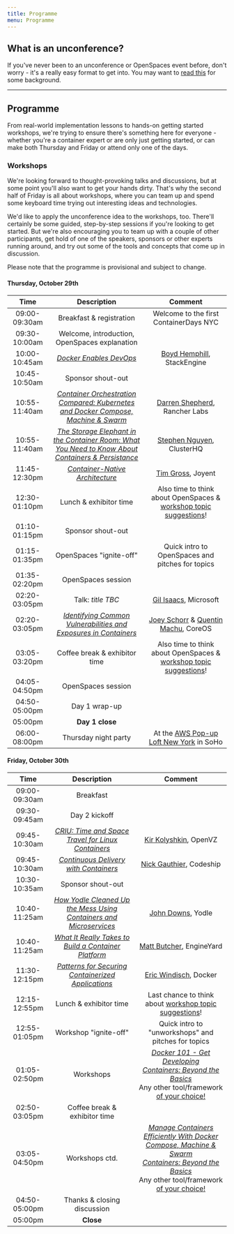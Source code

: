 ```yaml
---
title: Programme
menu: Programme
---
```


## What is an unconference?

If you've never been to an unconference or OpenSpaces event before, don't worry - it's a really easy format to get into. You may want to [read this](http://en.wikipedia.org/wiki/Unconference) for some background.

----

## Programme

From real-world implementation lessons to hands-on getting started workshops, we're trying to ensure there's something here for everyone - whether you're a container expert or are only just getting started, or can make both Thursday and Friday or attend only one of the days.

### <a name="workshops"></a>Workshops

We're looking forward to thought-provoking talks and discussions, but at some point you'll also want to get your hands dirty. That's why the second half of Friday is all about workshops, where you can team up and spend some keyboard time trying out interesting ideas and technologies.

We'd like to apply the unconference idea to the workshops, too. There'll certainly be some guided, step-by-step sessions if you're looking to get started. But we're also encouraging you to team up with a couple of other participants, get hold of one of the speakers, sponsors or other experts running around, and try out some of the tools and concepts that come up in discussion.

Please note that the programme is provisional and subject to change.

#### Thursday, October 29th

| Time    | Description          | Comment |
|:-----------:|:-------------:|:-----------:|
| 09:00-09:30am | Breakfast & registration | Welcome to the first ContainerDays NYC |
| 09:30-10:00am | Welcome, introduction, OpenSpaces explanation | |
| 10:00-10:45am | _[Docker Enables DevOps](/2015-nyc-programme#dockerdevops)_ | [Boyd Hemphill](../#speakers), StackEngine |
| 10:45-10:50am | Sponsor shout-out | |
| 10:55-11:40am | _[Container Orchestration Compared: Kubernetes and Docker Compose, Machine & Swarm](/2015-nyc-programme#orchestration)_ | [Darren Shepherd](../#speakers), Rancher Labs |
| 10:55-11:40am | _[The Storage Elephant in the Container Room: What You Need to Know About Containers & Persistance](/2015-nyc-programme#storage)_ | [Stephen Nguyen](../#speakers), ClusterHQ |
| 11:45-12:30pm | _[Container-Native Architecture](/2015-nyc-programme#architecture)_ | [Tim Gross](../#speakers), Joyent |
| 12:30-01:10pm | Lunch & exhibitor time | Also time to think about OpenSpaces & [workshop topic suggestions](../#workshops)! |
| 01:10-01:15pm | Sponsor shout-out | |
| 01:15-01:35pm | OpenSpaces "ignite-off" | Quick intro to OpenSpaces and pitches for topics |
| 01:35-02:20pm | OpenSpaces session | |
| 02:20-03:05pm | Talk: _title TBC_ | [Gil Isaacs](../#speakers), Microsoft |
| 02:20-03:05pm | _[Identifying Common Vulnerabilities and Exposures in Containers](/2015-nyc-programme#cves)_ | [Joey Schorr](../#speakers) & [Quentin Machu](../#speakers), CoreOS |
| 03:05-03:20pm | Coffee break & exhibitor time | Also time to think about OpenSpaces & [workshop topic suggestions](../#workshops)! |
| 04:05-04:50pm | OpenSpaces session | |
| 04:50-05:00pm | Day 1 wrap-up | |
| 05:00pm | **Day 1 close** | |
| 06:00-08:00pm | Thursday night party | At the [AWS Pop-up Loft New York](https://www.google.com/maps/dir/Microsoft+Technology+Center,+8th+Avenue,+New+York,+NY/350+W+Broadway,+New+York,+NY+10013/@40.7391251,-74.0344714,13z/data=!3m1!4b1!4m14!4m13!1m5!1m1!1s0x89c25856e81cdc7d:0xcb6b70d1bb597301!2m2!1d-73.9896509!2d40.75672!1m5!1m1!1s0x89c2598b7789de79:0x6c9fee219e43f369!2m2!1d-74.003692!2d40.722823!3e3) in SoHo |

#### Friday, October 30th

| Time    | Description          | Comment |
|:-----------:|:-------------:|:-----------:|
| 09:00-09:30am | Breakfast | |
| 09:30-09:45am | Day 2 kickoff | |
| 09:45-10:30am | _[CRIU: Time and Space Travel for Linux Containers](/2015-nyc-programme#criu)_ | [Kir Kolyshkin](../#speakers), OpenVZ |
| 09:45-10:30am | _[Continuous Delivery with Containers](/2015-nyc-programme#continuousdelivery)_ | [Nick Gauthier](../#speakers), Codeship |
| 10:30-10:35am | Sponsor shout-out | |
| 10:40-11:25am | _[How Yodle Cleaned Up the Mess Using Containers and Microservices](/2015-nyc-programme#yodle)_ | [John Downs](../#speakers), Yodle |
| 10:40-11:25am | _[What It Really Takes to Build a Container Platform](/2015-nyc-programme#platform)_ | [Matt Butcher](../#speakers), EngineYard |
| 11:30-12:15pm | _[Patterns for Securing Containerized Applications](/2015-nyc-programme#security)_ | [Eric Windisch](../#speakers), Docker |
| 12:15-12:55pm | Lunch & exhibitor time | Last chance to think about [workshop topic suggestions](../#workshops)! |
| 12:55-01:05pm | Workshop "ignite-off" | Quick intro to "unworkshops" and pitches for topics |
| 01:05-02:50pm | Workshops | _[Docker 101 - Get Developing](/2015-nyc-programme#docker101)_<br/>_[Containers: Beyond the Basics](/2015-nyc-programme#beyondbasics)_<br/>Any other tool/framework [of your choice!](../#workshops) |
| 02:50-03:05pm | Coffee break & exhibitor time | |
| 03:05-04:50pm | Workshops ctd. | _[Manage Containers Efficiently With Docker Compose, Machine & Swarm](/2015-nyc-programme#dockertoolbox)_<br/>_[Containers: Beyond the Basics](/2015-nyc-programme#beyondbasics)_<br/>Any other tool/framework [of your choice!](../#workshops) |
| 04:50-05:00pm | Thanks & closing discussion | |
| 05:00pm | **Close** | |
